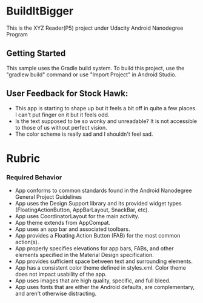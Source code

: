 # BuildItBigger
This is the XYZ Reader(P5) project under Udacity Android Nanodegree Program

Getting Started
---------------
This sample uses the Gradle build system.  To build this project, use the
"gradlew build" command or use "Import Project" in Android Studio.



## User Feedback for Stock Hawk:

* This app is starting to shape up but it feels a bit off in quite a few places. I can't put finger on it but it feels odd.
* Is the text supposed to be so wonky and unreadable? It is not accessible to those of us without perfect vision.
* The color scheme is really sad and I shouldn't feel sad.

# Rubric

### Required Behavior

* App conforms to common standards found in the Android Nanodegree General Project Guidelines
* App uses the Design Support library and its provided widget types (FloatingActionButton, AppBarLayout, SnackBar, etc).
* App uses CoordinatorLayout for the main activity.
* App theme extends from AppCompat.
* App uses an app bar and associated toolbars.
* App provides a Floating Action Button (FAB) for the most common action(s).
* App properly specifies elevations for app bars, FABs, and other elements specified in the Material Design specification.
* App provides sufficient space between text and surrounding elements.
* App has a consistent color theme defined in styles.xml.
Color theme does not impact usability of the app.
* App uses images that are high quality, specific, and full bleed.
* App uses fonts that are either the Android defaults, are complementary, and aren't otherwise distracting.
